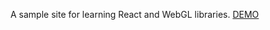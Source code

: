 A sample site for learning React and WebGL libraries. 
[DEMO](https://react-three-fiber-lesson.netlify.app/)
